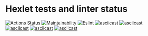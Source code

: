 # Hexlet tests and linter status

[![Actions Status](https://github.com/Eudgene/frontend-project-lvl1/workflows/hexlet-check/badge.svg)](https://github.com/Eudgene/frontend-project-lvl1/actions)
[![Maintainability](https://api.codeclimate.com/v1/badges/d5cb27f921ba26a5b529/maintainability)](https://codeclimate.com/github/Eudgene/frontend-project-lvl1/maintainability)
[![Eslint](https://github.com/Eudgene/frontend-project-lvl1/actions/workflows/eslint_.yml/badge.svg)](https://github.com/Eudgene/frontend-project-lvl1/actions/workflows/eslint_.yml)
[![asciicast](https://asciinema.org/a/996xyYeLkESwi1kutKquEP6NT.svg)](https://asciinema.org/a/996xyYeLkESwi1kutKquEP6NT)
[![asciicast](https://asciinema.org/a/uIdupQIPh50Ve0qvDoqhoUYHc.svg)](https://asciinema.org/a/uIdupQIPh50Ve0qvDoqhoUYHc)
[![asciicast](https://asciinema.org/a/hsfw9QM0LTI54GAO2fasSHVpN.svg)](https://asciinema.org/a/hsfw9QM0LTI54GAO2fasSHVpN)
[![asciicast](https://asciinema.org/a/2p94ibKgxtZsdPc3kcn62h7le.svg)](https://asciinema.org/a/2p94ibKgxtZsdPc3kcn62h7le)
[![asciicast](https://asciinema.org/a/FgsmPDp92ELrWWtgtwoi7x7OZ.svg)](https://asciinema.org/a/FgsmPDp92ELrWWtgtwoi7x7OZ)